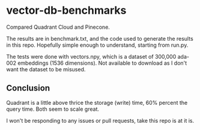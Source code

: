 # vector-db-benchmarks

Compared Quadrant Cloud and Pinecone.

The results are in benchmark.txt, and the code used to generate the results in this repo. Hopefully simple enough to understand, starting from run.py.

The tests were done with vectors.npy, which is a dataset of 300,000 ada-002 embeddings (1536 dimensions). Not available to download as I don't want the dataset to be misused.

## Conclusion

Quadrant is a little above thrice the storage (write) time, 60% percent the query time. Both seem to scale great.

I won't be responding to any issues or pull requests, take this repo is at it is.